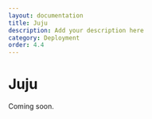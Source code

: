 ```yaml
---
layout: documentation
title: Juju
description: Add your description here
category: Deployment
order: 4.4
---
```


# Juju

Coming soon.
